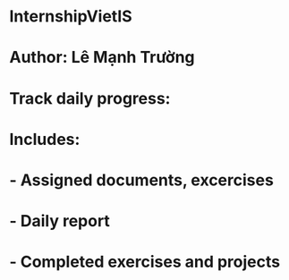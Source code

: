 # InternshipVietIS
# Author: Lê Mạnh Trường
# Track daily progress: 
# Includes:
# - Assigned documents, excercises
# - Daily report
# - Completed exercises and projects

